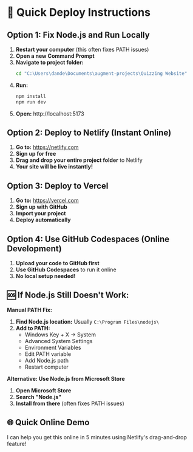 # 🚀 Quick Deploy Instructions

## Option 1: Fix Node.js and Run Locally

1. **Restart your computer** (this often fixes PATH issues)
2. **Open a new Command Prompt**
3. **Navigate to project folder:**
   ```bash
   cd "C:\Users\dande\Documents\augment-projects\Quizzing Website"
   ```
4. **Run:**
   ```bash
   npm install
   npm run dev
   ```
5. **Open:** http://localhost:5173

## Option 2: Deploy to Netlify (Instant Online)

1. **Go to:** https://netlify.com
2. **Sign up for free**
3. **Drag and drop your entire project folder** to Netlify
4. **Your site will be live instantly!**

## Option 3: Deploy to Vercel

1. **Go to:** https://vercel.com
2. **Sign up with GitHub**
3. **Import your project**
4. **Deploy automatically**

## Option 4: Use GitHub Codespaces (Online Development)

1. **Upload your code to GitHub first**
2. **Use GitHub Codespaces** to run it online
3. **No local setup needed!**

## 🆘 If Node.js Still Doesn't Work:

**Manual PATH Fix:**
1. **Find Node.js location:** Usually `C:\Program Files\nodejs\`
2. **Add to PATH:**
   - Windows Key + X → System
   - Advanced System Settings
   - Environment Variables
   - Edit PATH variable
   - Add Node.js path
   - Restart computer

**Alternative: Use Node.js from Microsoft Store**
1. **Open Microsoft Store**
2. **Search "Node.js"**
3. **Install from there** (often fixes PATH issues)

## 🌐 Quick Online Demo

I can help you get this online in 5 minutes using Netlify's drag-and-drop feature!

